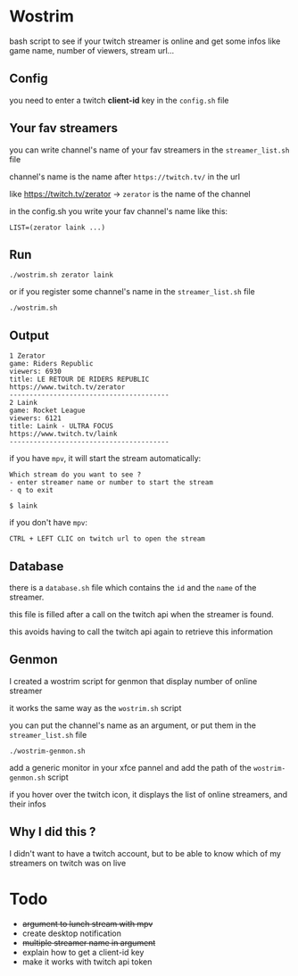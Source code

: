 # Wostrim
bash script to see if your twitch streamer is online and get some infos like game name, number of viewers, stream url...

## Config
you need to enter a twitch **client-id** key in the `config.sh` file

## Your fav streamers

you can write channel's name of your fav streamers in the `streamer_list.sh` file

channel's name is the name after `https://twitch.tv/` in the url

like https://twitch.tv/zerator -> `zerator` is the name of the channel

in the config.sh you write your fav channel's name like this:

`LIST=(zerator laink ...)`


## Run
```
./wostrim.sh zerator laink
```
or if you register some channel's name in the `streamer_list.sh` file
```
./wostrim.sh
```

## Output
```
1 Zerator
game: Riders Republic
viewers: 6930
title: LE RETOUR DE RIDERS REPUBLIC
https://www.twitch.tv/zerator
----------------------------------------
2 Laink
game: Rocket League
viewers: 6121
title: Laink - ULTRA FOCUS
https://www.twitch.tv/laink
----------------------------------------
```

if you have `mpv`, it will start the stream automatically: 
```
Which stream do you want to see ?
- enter streamer name or number to start the stream
- q to exit

$ laink
```
if you don't have `mpv`:
```
CTRL + LEFT CLIC on twitch url to open the stream
```

## Database
there is a `database.sh` file which contains the `id` and the `name` of the streamer.

this file is filled after a call on the twitch api when the streamer is found.

this avoids having to call the twitch api again to retrieve this information 

## Genmon
I created a wostrim script for genmon that display number of online streamer

it works the same way as the `wostrim.sh` script

you can put the channel's name as an argument, or put them in the `streamer_list.sh` file

```
./wostrim-genmon.sh
```

add a generic monitor in your xfce pannel and add the path of the `wostrim-genmon.sh` script

if you hover over the twitch icon, it displays the list of online streamers, and their infos

## Why I did this ?
I didn't want to have a twitch account, but to be able to know which of my streamers on twitch was on live

# Todo
- ~~argument to lunch stream with mpv~~
- create desktop notification
- ~~multiple streamer name in argument~~
- explain how to get a client-id key
- make it works with twitch api token
